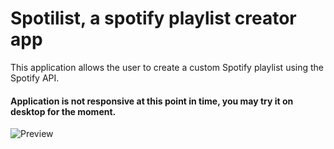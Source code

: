 # Spotilist, a spotify playlist creator app

This application allows the user to create a custom Spotify playlist using the Spotify API.

#### Application is not responsive at this point in time, you may try it on desktop for the moment.

![Preview](https://i.imgur.com/Q9c2WyM.png)
